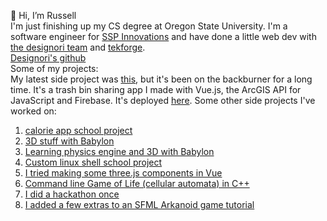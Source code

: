 👋 Hi, I’m Russell <br/>
I'm just finishing up my CS degree at Oregon State University. I'm a software engineer for <a href="https://sspinnovations.com/">SSP Innovations</a> and have done a little web dev with <a href="http://www.designori.net/">the designori team</a> and <a href="https://www.linkedin.com/company/tekforge/">tekforge</a>.<br/>
<a href="https://github.com/designori-llc">Designori's github</a> <br/>
Some of my projects: <br/>
My latest side project was <a href="https://github.com/rjamesak/bin-share">this</a>, but it's been on the backburner for a long time. It's a trash bin sharing app I made with Vue.js, the ArcGIS API for JavaScript and Firebase. It's deployed <a href="https://trashbin-share.web.app/">here</a>. Some other side projects I've worked on:
1. <a href="https://github.com/rjamesak/CalApp">calorie app school project</a>
2. <a href="https://github.com/jake-designori/system360">3D stuff with Babylon</a>
3. <a href="https://github.com/rjamesak/babylonCannonPhysics">Learning physics engine and 3D with Babylon</a>
4. <a href="https://github.com/rjamesak/smallsh">Custom linux shell school project</a>
5. <a href="https://github.com/rjamesak/threeVueComponents">I tried making some three.js components in Vue</a>
6. <a href="https://github.com/rjamesak/gameOfLife">Command line Game of Life (cellular automata) in C++</a>
7. <a href="https://github.com/kindlehl/Hackathon-W18">I did a hackathon once</a>
8. <a href="https://github.com/rjamesak/SfmlArkanoid">I added a few extras to an SFML Arkanoid game tutorial</a>


<!---
rjamesak/rjamesak is a ✨ special ✨ repository because its `README.md` (this file) appears on your GitHub profile.
You can click the Preview link to take a look at your changes.
--->
